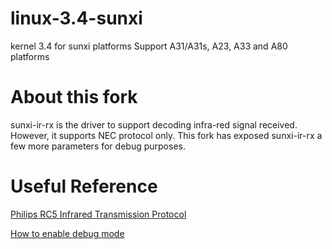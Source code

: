 linux-3.4-sunxi
===============

kernel 3.4 for sunxi platforms
Support A31/A31s, A23, A33 and A80 platforms

About this fork
===============

sunxi-ir-rx is the driver to support decoding infra-red signal received. However, it supports NEC protocol only. This fork has exposed sunxi-ir-rx a few more parameters for debug purposes.

Useful Reference
================
[Philips RC5 Infrared Transmission Protocol](http://techdocs.altium.com/display/FPGA/Philips+RC5+Infrared+Transmission+Protocol)

[How to enable debug mode](http://forum.banana-pi.org/t/how-to-enable-ir-in-bpi-m3-linux-os/940)
